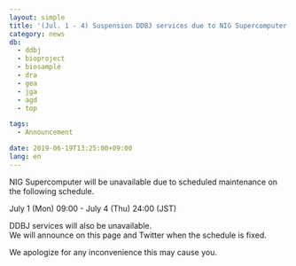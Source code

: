 ```yaml
---
layout: simple
title: '(Jul. 1 - 4) Suspension DDBJ services due to NIG Supercomputer maintenace'
category: news
db:
  - ddbj
  - bioproject
  - biosample
  - dra
  - gea
  - jga
  - agd
  - top

tags:
  - Announcement

date: 2019-06-19T13:25:00+09:00
lang: en
---
```


<p>NIG Supercomputer will be unavailable due to scheduled maintenance on the following schedule.</p>

<p>July 1 (Mon) 09:00 - July 4 (Thu) 24:00 (JST)</p>

<p>DDBJ services will also be unavailable.<br>We will announce on this page and Twitter when the schedule is fixed.</p>

<p>We apologize for any inconvenience this may cause you.</p>
